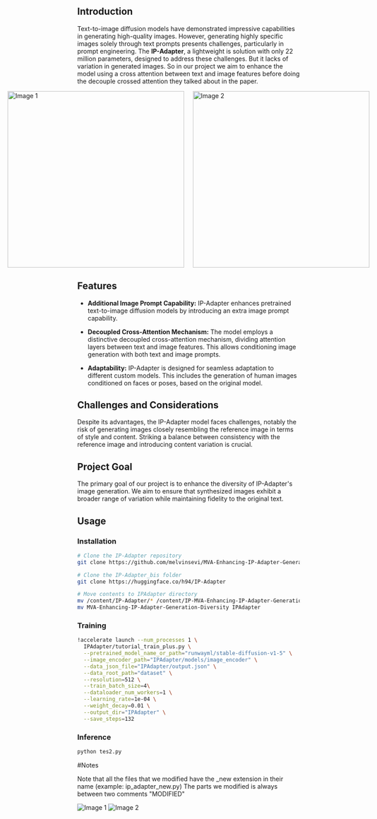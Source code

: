 ## Introduction

Text-to-image diffusion models have demonstrated impressive capabilities in generating high-quality images. However, generating highly specific images solely through text prompts presents challenges, particularly in prompt engineering. The **IP-Adapter**, a lightweight is solution with only 22 million parameters, designed to address these challenges. But it lacks of variation in generated images. So in our project we aim to enhance the model using a cross attention between text and image features before doing the decouple crossed attention they talked about in the paper.

<div style="display:flex; justify-content:center;">
    <img src="https://github.com/melvinsevi/MVA-Enhancing-IP-Adapter-Generation-Diversity/blob/main/Diagramme_features.png" alt="Image 1" width="400" style="margin-right: 20px;">
    <img src="https://github.com/melvinsevi/MVA-Enhancing-IP-Adapter-Generation-Diversity/blob/main/Capture%20d'%C3%A9cran%202024-01-16%20030415.png" alt="Image 2" width="400">
</div>

## Features

- **Additional Image Prompt Capability:** IP-Adapter enhances pretrained text-to-image diffusion models by introducing an extra image prompt capability.
  
- **Decoupled Cross-Attention Mechanism:** The model employs a distinctive decoupled cross-attention mechanism, dividing attention layers between text and image features. This allows conditioning image generation with both text and image prompts.

- **Adaptability:** IP-Adapter is designed for seamless adaptation to different custom models. This includes the generation of human images conditioned on faces or poses, based on the original model.

## Challenges and Considerations

Despite its advantages, the IP-Adapter model faces challenges, notably the risk of generating images closely resembling the reference image in terms of style and content. Striking a balance between consistency with the reference image and introducing content variation is crucial.

## Project Goal

The primary goal of our project is to enhance the diversity of IP-Adapter's image generation. We aim to ensure that synthesized images exhibit a broader range of variation while maintaining fidelity to the original text.

## Usage

### Installation

```bash
# Clone the IP-Adapter repository
git clone https://github.com/melvinsevi/MVA-Enhancing-IP-Adapter-Generation-Diversity

# Clone the IP-Adapter_bis folder
git clone https://huggingface.co/h94/IP-Adapter

# Move contents to IPAdapter directory
mv /content/IP-Adapter/* /content/IP-MVA-Enhancing-IP-Adapter-Generation-Diversity/
mv MVA-Enhancing-IP-Adapter-Generation-Diversity IPAdapter

```
### Training

```bash
!accelerate launch --num_processes 1 \
  IPAdapter/tutorial_train_plus.py \
  --pretrained_model_name_or_path="runwayml/stable-diffusion-v1-5" \
  --image_encoder_path="IPAdapter/models/image_encoder" \
  --data_json_file="IPAdapter/output.json" \
  --data_root_path="dataset" \
  --resolution=512 \
  --train_batch_size=4\
  --dataloader_num_workers=1 \
  --learning_rate=1e-04 \
  --weight_decay=0.01 \
  --output_dir="IPAdapter" \
  --save_steps=132
```

### Inference

```bash
python tes2.py
```

#Notes

Note that all the files that we modified have the _new extension in their name (example: ip_adapter_new.py)
The parts we modified is always between two comments "MODIFIED"

![Image 1](https://github.com/melvinsevi/MVA-Enhancing-IP-Adapter-Generation-Diversity/blob/main/figures/285_feature_lambda_1_46.png) ![Image 2](https://github.com/melvinsevi/MVA-Enhancing-IP-Adapter-Generation-Diversity/blob/main/figures/285_trained_cross__feature_lambda_0.5_0.05_3epochs_3.png)

